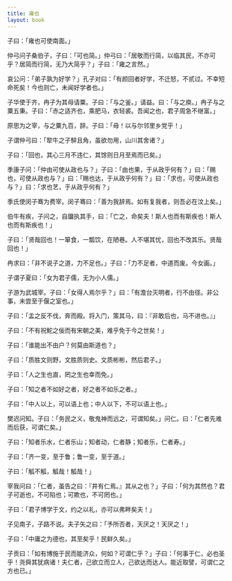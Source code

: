 ```yaml
---
title: 雍也
layout: book
---
```


子曰：「雍也可使南面。」

仲弓问子桑伯子，子曰：「可也简。」仲弓曰：「居敬而行简，以临其民，不亦可乎？居简而行简，无乃大简乎？」子曰：「雍之言然。」

哀公问：「弟子孰为好学？」孔子对曰：「有颜回者好学，不迁怒，不贰过。不幸短命死矣！今也则亡，未闻好学者也。」

子华使于齐，冉子为其母请粟。子曰：「与之釜。」请益。曰：「与之庾。」冉子与之粟五秉。子曰：「赤之适齐也，乘肥马，衣轻裘。吾闻之也，君子周急不继富。」

原思为之宰，与之粟九百，辞。子曰：「毋！以与尔邻里乡党乎！」

子谓仲弓曰：「犂牛之子騂且角，虽欲勿用，山川其舍诸？」

子曰：「回也，其心三月不违仁，其馀则日月至焉而已矣。」

季康子问：「仲由可使从政也与？」子曰：「由也果，于从政乎何有？」曰：「赐也，可使从政也与？」曰：「赐也达，于从政乎何有？」曰：「求也，可使从政也与？」曰：「求也艺，于从政乎何有？」

季氏使闵子骞为费宰。闵子骞曰：「善为我辞焉。如有复我者，则吾必在汶上矣。」

伯牛有疾，子问之，自牖执其手，曰：「亡之，命矣夫！斯人也而有斯疾也！斯人也而有斯疾也！」

子曰：「贤哉回也！一箪食，一瓢饮，在陋巷。人不堪其忧，回也不改其乐。贤哉回也！」

冉求曰：「非不说子之道，力不足也。」子曰：「力不足者，中道而废。今女画。」

子谓子夏曰：「女为君子儒，无为小人儒。」

子游为武城宰。子曰：「女得人焉尔乎？」曰：「有澹台灭明者，行不由径。非公事，未尝至于偃之室也。」

子曰：「孟之反不伐，奔而殿。将入门，策其马，曰：『非敢后也，马不进也。』」

子曰：「不有祝鮀之佞而有宋朝之美，难乎免于今之世矣！」

子曰：「谁能出不由户？何莫由斯道也？」

子曰：「质胜文则野，文胜质则史。文质彬彬，然后君子。」

子曰：「人之生也直，罔之生也幸而免。」

子曰：「知之者不如好之者，好之者不如乐之者。」

子曰：「中人以上，可以语上也；中人以下，不可以语上也。」

樊迟问知。子曰：「务民之义，敬鬼神而远之，可谓知矣。」问仁。曰：「仁者先难而后获，可谓仁矣。」

子曰：「知者乐水，仁者乐山；知者动，仁者静；知者乐，仁者寿。」

子曰：「齐一变，至于鲁；鲁一变，至于道。」

子曰：「觚不觚，觚哉！觚哉！」

宰我问曰：「仁者，虽告之曰：『井有仁焉。』其从之也？」子曰：「何为其然也？君子可逝也，不可陷也；可欺也，不可罔也。」

子曰：「君子博学于文，约之以礼，亦可以弗畔矣夫！」

子见南子，子路不说。夫子矢之曰：「予所否者，天厌之！天厌之！」

子曰：「中庸之为德也，其至矣乎！民鲜久矣。」

子贡曰：「如有博施于民而能济众，何如？可谓仁乎？」子曰：「何事于仁，必也圣乎！尧舜其犹病诸！夫仁者，己欲立而立人，己欲达而达人。能近取譬，可谓仁之方也已。」

